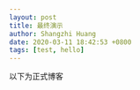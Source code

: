 ```yaml
---
layout: post
title: 最终演示
author: Shangzhi Huang
date: 2020-03-11 18:42:53 +0800
tags: [test, hello]
---
```


以下为正式博客
